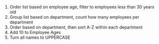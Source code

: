 1. Order list based on employee age, filter to employees less than 30 years old
2. Group list based on department, count how many employees per department
3. Order based on department, then sort A-Z within each department
4. Add 10 to Employee Ages
5. Turn all names to UPPERCASE